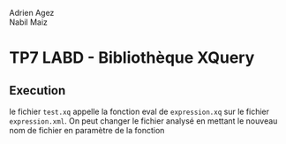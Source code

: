 Adrien Agez <br/>
Nabil Maiz

# TP7 LABD - Bibliothèque XQuery

## Execution

le fichier `test.xq` appelle la fonction eval de `expression.xq` sur le  fichier `expression.xml`. On peut changer le fichier analysé en mettant le nouveau  nom de fichier en paramètre de la fonction
